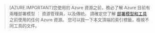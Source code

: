 >[AZURE.IMPORTANT]您使用的 Azure 資源之前，務必了解 Azure 目前有兩種部署模型 ︰ 資源管理員，以及傳統。 請確定您了解 [部署模型和工具](azure-classic-rm.md) 之前使用的任何 Azure 資源。 您可以按一下本文頂端的索引標籤，檢視不同工具的文件。

